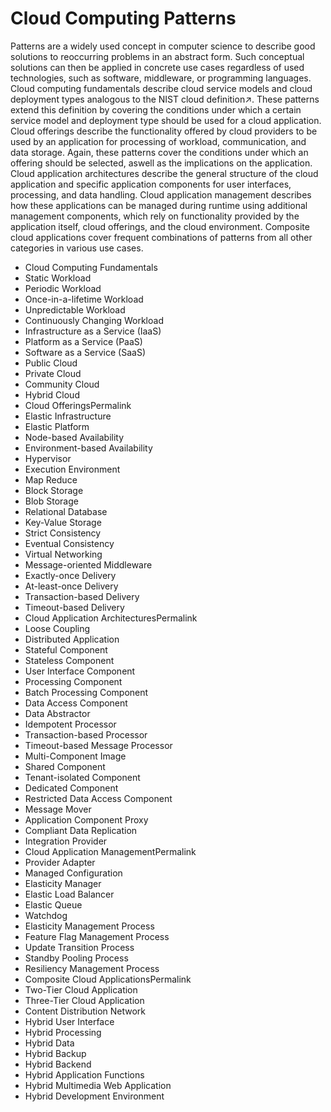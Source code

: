 # Cloud Computing Patterns

Patterns are a widely used concept in computer science to describe good solutions to reoccurring problems in an abstract form. Such conceptual solutions can then be applied in concrete use cases regardless of used technologies, such as software, middleware, or programming languages.
Cloud computing fundamentals describe cloud service models and cloud deployment types analogous to the NIST cloud definition↗. These patterns extend this definition by covering the conditions under which a certain service model and deployment type should be used for a cloud application.
Cloud offerings describe the functionality offered by cloud providers to be used by an application for processing of workload, communication, and data storage. Again, these patterns cover the conditions under which an offering should be selected, aswell as the implications on the application.
Cloud application architectures describe the general structure of the cloud application and specific application components for user interfaces, processing, and data handling. Cloud application management describes how these applications can be managed during runtime using additional management components, which rely on functionality provided by the application itself, cloud offerings, and the cloud environment.
Composite cloud applications cover frequent combinations of patterns from all other categories in various use cases.

- Cloud Computing Fundamentals
- Static Workload
- Periodic Workload
- Once-in-a-lifetime Workload
- Unpredictable Workload
- Continuously Changing Workload
- Infrastructure as a Service (IaaS)
- Platform as a Service (PaaS)
- Software as a Service (SaaS)
- Public Cloud
- Private Cloud
- Community Cloud
- Hybrid Cloud
- Cloud OfferingsPermalink
- Elastic Infrastructure
- Elastic Platform
- Node-based Availability
- Environment-based Availability
- Hypervisor
- Execution Environment
- Map Reduce
- Block Storage
- Blob Storage
- Relational Database
- Key-Value Storage
- Strict Consistency
- Eventual Consistency
- Virtual Networking
- Message-oriented Middleware
- Exactly-once Delivery
- At-least-once Delivery
- Transaction-based Delivery
- Timeout-based Delivery
- Cloud Application ArchitecturesPermalink
- Loose Coupling
- Distributed Application
- Stateful Component
- Stateless Component
- User Interface Component
- Processing Component
- Batch Processing Component
- Data Access Component
- Data Abstractor
- Idempotent Processor
- Transaction-based Processor
- Timeout-based Message Processor
- Multi-Component Image
- Shared Component
- Tenant-isolated Component
- Dedicated Component
- Restricted Data Access Component
- Message Mover
- Application Component Proxy
- Compliant Data Replication
- Integration Provider
- Cloud Application ManagementPermalink
- Provider Adapter
- Managed Configuration
- Elasticity Manager
- Elastic Load Balancer
- Elastic Queue
- Watchdog
- Elasticity Management Process
- Feature Flag Management Process
- Update Transition Process
- Standby Pooling Process
- Resiliency Management Process
- Composite Cloud ApplicationsPermalink
- Two-Tier Cloud Application
- Three-Tier Cloud Application
- Content Distribution Network
- Hybrid User Interface
- Hybrid Processing
- Hybrid Data
- Hybrid Backup
- Hybrid Backend
- Hybrid Application Functions
- Hybrid Multimedia Web Application
- Hybrid Development Environment 
